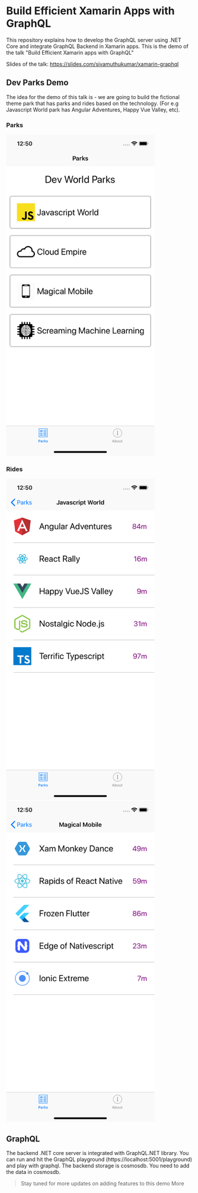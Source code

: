 # Build Efficient Xamarin Apps with GraphQL

This repository explains how to develop the GraphQL server using .NET Core and integrate GraphQL Backend in Xamarin apps. This is the demo of the talk "Build Efficient Xamarin apps with GraphQL"

Slides of the talk:
https://slides.com/sivamuthukumar/xamarin-graphql

## Dev Parks Demo

The idea for the demo of this talk is - we are going to build the fictional theme park that has parks and rides based on the technology. (For e.g Javascript World park has Angular Adventures, Happy Vue Valley, etc).

### Parks

<div>
    <img width="400" src="Docs/park.png"></img>
</div>

### Rides

<p float="left">
  <img src="Docs/js-ride.png" width="400" />
  <img src="Docs/mobile-ride.png" width="400" />  
</p>

## GraphQL

The backend .NET core server is integrated with GraphQL.NET library.  You can run and hit the GraphQL playground (https://localhost:5001/playground) and play with graphql. The backend storage is cosmosdb. You need to add the data in cosmosdb.

> Stay tuned for more updates on adding features to this demo
More
